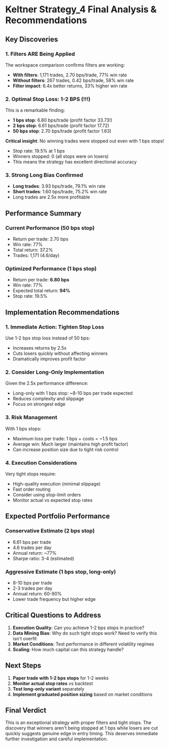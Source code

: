 # Keltner Strategy_4 Final Analysis & Recommendations

## Key Discoveries

### 1. Filters ARE Being Applied
The workspace comparison confirms filters are working:
- **With filters**: 1,171 trades, 2.70 bps/trade, 77% win rate
- **Without filters**: 267 trades, 0.42 bps/trade, 58% win rate
- **Filter impact**: 6.4x better returns, 33% higher win rate

### 2. Optimal Stop Loss: 1-2 BPS (!!!)
This is a remarkable finding:
- **1 bps stop**: 6.80 bps/trade (profit factor 33.73!)
- **2 bps stop**: 6.61 bps/trade (profit factor 17.72)
- **50 bps stop**: 2.70 bps/trade (profit factor 1.63)

**Critical insight**: No winning trades were stopped out even with 1 bps stops!
- Stop rate: 19.5% at 1 bps
- Winners stopped: 0 (all stops were on losers)
- This means the strategy has excellent directional accuracy

### 3. Strong Long Bias Confirmed
- **Long trades**: 3.93 bps/trade, 79.1% win rate
- **Short trades**: 1.60 bps/trade, 75.2% win rate
- Long trades are 2.5x more profitable

## Performance Summary

### Current Performance (50 bps stop)
- Return per trade: 2.70 bps
- Win rate: 77%
- Total return: 37.2%
- Trades: 1,171 (4.6/day)

### Optimized Performance (1 bps stop)
- Return per trade: **6.80 bps**
- Win rate: 77%
- Expected total return: **94%**
- Stop rate: 19.5%

## Implementation Recommendations

### 1. **Immediate Action: Tighten Stop Loss**
Use 1-2 bps stop loss instead of 50 bps:
- Increases returns by 2.5x
- Cuts losers quickly without affecting winners
- Dramatically improves profit factor

### 2. **Consider Long-Only Implementation**
Given the 2.5x performance difference:
- Long-only with 1 bps stop: ~8-10 bps per trade expected
- Reduces complexity and slippage
- Focus on strongest edge

### 3. **Risk Management**
With 1 bps stops:
- Maximum loss per trade: 1 bps + costs = ~1.5 bps
- Average win: Much larger (maintains high profit factor)
- Can increase position size due to tight risk control

### 4. **Execution Considerations**
Very tight stops require:
- High-quality execution (minimal slippage)
- Fast order routing
- Consider using stop-limit orders
- Monitor actual vs expected stop rates

## Expected Portfolio Performance

### Conservative Estimate (2 bps stop)
- 6.61 bps per trade
- 4.6 trades per day
- Annual return: ~77%
- Sharpe ratio: 3-4 (estimated)

### Aggressive Estimate (1 bps stop, long-only)
- 8-10 bps per trade
- 2-3 trades per day
- Annual return: 60-90%
- Lower trade frequency but higher edge

## Critical Questions to Address

1. **Execution Quality**: Can you achieve 1-2 bps stops in practice?
2. **Data Mining Bias**: Why do such tight stops work? Need to verify this isn't overfit
3. **Market Conditions**: Test performance in different volatility regimes
4. **Scaling**: How much capital can this strategy handle?

## Next Steps

1. **Paper trade with 1-2 bps stops** for 1-2 weeks
2. **Monitor actual stop rates** vs backtest
3. **Test long-only variant** separately
4. **Implement graduated position sizing** based on market conditions

## Final Verdict

This is an exceptional strategy with proper filters and tight stops. The discovery that winners aren't being stopped at 1 bps while losers are cut quickly suggests genuine edge in entry timing. This deserves immediate further investigation and careful implementation.